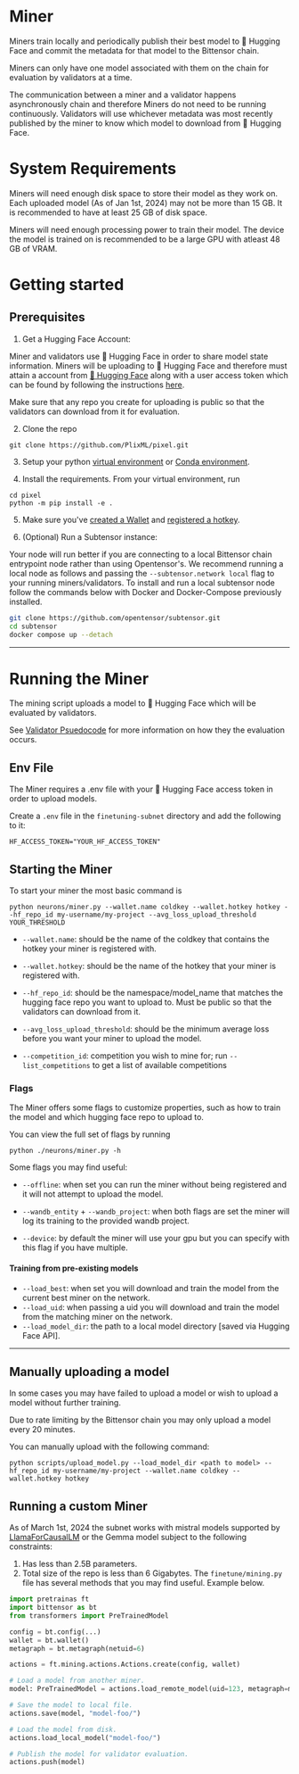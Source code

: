 # Miner

Miners train locally and periodically publish their best model to 🤗 Hugging Face and commit the metadata for that model to the Bittensor chain.

Miners can only have one model associated with them on the chain for evaluation by validators at a time.

The communication between a miner and a validator happens asynchronously chain and therefore Miners do not need to be running continuously. Validators will use whichever metadata was most recently published by the miner to know which model to download from 🤗 Hugging Face.

# System Requirements

Miners will need enough disk space to store their model as they work on. Each uploaded model (As of Jan 1st, 2024) may not be more than 15 GB. It is recommended to have at least 25 GB of disk space.

Miners will need enough processing power to train their model. The device the model is trained on is recommended to be a large GPU with atleast 48 GB of VRAM.

# Getting started

## Prerequisites

1. Get a Hugging Face Account: 

Miner and validators use 🤗 Hugging Face in order to share model state information. Miners will be uploading to 🤗 Hugging Face and therefore must attain a account from [🤗 Hugging Face](https://huggingface.co/) along with a user access token which can be found by following the instructions [here](https://huggingface.co/docs/hub/security-tokens).

Make sure that any repo you create for uploading is public so that the validators can download from it for evaluation.

2. Clone the repo

```shell
git clone https://github.com/PlixML/pixel.git
```

3. Setup your python [virtual environment](https://docs.python.org/3/library/venv.html) or [Conda environment](https://conda.io/projects/conda/en/latest/user-guide/tasks/manage-environments.html#creating-an-environment-with-commands).

4. Install the requirements. From your virtual environment, run
```shell
cd pixel
python -m pip install -e .
```

5. Make sure you've [created a Wallet](https://docs.bittensor.com/getting-started/wallets) and [registered a hotkey](https://docs.bittensor.com/subnets/register-and-participate).

6. (Optional) Run a Subtensor instance:

Your node will run better if you are connecting to a local Bittensor chain entrypoint node rather than using Opentensor's. 
We recommend running a local node as follows and passing the ```--subtensor.network local``` flag to your running miners/validators. 
To install and run a local subtensor node follow the commands below with Docker and Docker-Compose previously installed.
```bash
git clone https://github.com/opentensor/subtensor.git
cd subtensor
docker compose up --detach
```
---

# Running the Miner

The mining script uploads a model to 🤗 Hugging Face which will be evaluated by validators.

See [Validator Psuedocode](docs/validator.md#validator) for more information on how they the evaluation occurs.

## Env File

The Miner requires a .env file with your 🤗 Hugging Face access token in order to upload models.

Create a `.env` file in the `finetuning-subnet` directory and add the following to it:
```shell
HF_ACCESS_TOKEN="YOUR_HF_ACCESS_TOKEN"
```

## Starting the Miner

To start your miner the most basic command is

```shell
python neurons/miner.py --wallet.name coldkey --wallet.hotkey hotkey --hf_repo_id my-username/my-project --avg_loss_upload_threshold YOUR_THRESHOLD
```

- `--wallet.name`: should be the name of the coldkey that contains the hotkey your miner is registered with.

- `--wallet.hotkey`: should be the name of the hotkey that your miner is registered with.

- `--hf_repo_id`: should be the namespace/model_name that matches the hugging face repo you want to upload to. Must be public so that the validators can download from it.

- `--avg_loss_upload_threshold`: should be the minimum average loss before you want your miner to upload the model.

- `--competition_id`: competition you wish to mine for; run `--list_competitions` to get a list of available competitions


### Flags

The Miner offers some flags to customize properties, such as how to train the model and which hugging face repo to upload to.

You can view the full set of flags by running
```shell
python ./neurons/miner.py -h
```

Some flags you may find useful:

- `--offline`: when set you can run the miner without being registered and it will not attempt to upload the model.

- `--wandb_entity` + `--wandb_project`: when both flags are set the miner will log its training to the provided wandb project.

- `--device`: by default the miner will use your gpu but you can specify with this flag if you have multiple.

#### Training from pre-existing models

- `--load_best`: when set you will download and train the model from the current best miner on the network.
- `--load_uid`: when passing a uid you will download and train the model from the matching miner on the network.
- `--load_model_dir`: the path to a local model directory [saved via Hugging Face API].

---

## Manually uploading a model

In some cases you may have failed to upload a model or wish to upload a model without further training.

Due to rate limiting by the Bittensor chain you may only upload a model every 20 minutes.

You can manually upload with the following command:
```shell
python scripts/upload_model.py --load_model_dir <path to model> --hf_repo_id my-username/my-project --wallet.name coldkey --wallet.hotkey hotkey
```

## Running a custom Miner

As of March 1st, 2024 the subnet works with mistral models supported by [LlamaForCausalLM](https://huggingface.co/docs/transformers/v4.37.2/en/model_doc/llama2#transformers.LlamaForCausalLM) or the Gemma model subject to the following constraints:
1. Has less than 2.5B parameters.
2. Total size of the repo is less than 6 Gigabytes.
The `finetune/mining.py` file has several methods that you may find useful. Example below.

```python
import pretrainas ft
import bittensor as bt
from transformers import PreTrainedModel

config = bt.config(...)
wallet = bt.wallet()
metagraph = bt.metagraph(netuid=6)

actions = ft.mining.actions.Actions.create(config, wallet)

# Load a model from another miner.
model: PreTrainedModel = actions.load_remote_model(uid=123, metagraph=metagraph, download_dir="mydir")

# Save the model to local file.
actions.save(model, "model-foo/")

# Load the model from disk.
actions.load_local_model("model-foo/")

# Publish the model for validator evaluation.
actions.push(model)
```

